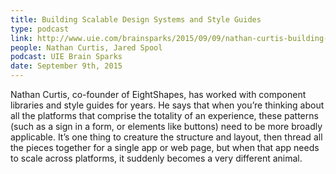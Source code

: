 ```yaml
---
title: Building Scalable Design Systems and Style Guides
type: podcast
link: http://www.uie.com/brainsparks/2015/09/09/nathan-curtis-building-scalable-design-systems-and-style-guides/
people: Nathan Curtis, Jared Spool
podcast: UIE Brain Sparks
date: September 9th, 2015
---
```


Nathan Curtis, co-founder of EightShapes, has worked with component libraries and style guides for years. He says that when you’re thinking about all the platforms that comprise the totality of an experience, these patterns (such as a sign in a form, or elements like buttons) need to be more broadly applicable. It’s one thing to creature the structure and layout, then thread all the pieces together for a single app or web page, but when that app needs to scale across platforms, it suddenly becomes a very different animal.
